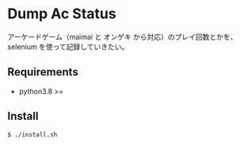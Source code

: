 # Dump Ac Status
アーケードゲーム（maimai と オンゲキ から対応）のプレイ回数とかを、selenium を使って記録していきたい。

## Requirements
- python3.8 >=

## Install

```shell
$ ./install.sh
```